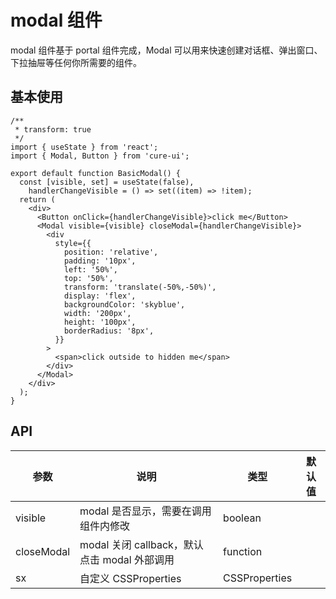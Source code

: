 # modal 组件

modal 组件基于 portal 组件完成，Modal 可以用来快速创建对话框、弹出窗口、下拉抽屉等任何你所需要的组件。

## 基本使用

```tsx
/**
 * transform: true
 */
import { useState } from 'react';
import { Modal, Button } from 'cure-ui';

export default function BasicModal() {
  const [visible, set] = useState(false),
    handlerChangeVisible = () => set((item) => !item);
  return (
    <div>
      <Button onClick={handlerChangeVisible}>click me</Button>
      <Modal visible={visible} closeModal={handlerChangeVisible}>
        <div
          style={{
            position: 'relative',
            padding: '10px',
            left: '50%',
            top: '50%',
            transform: 'translate(-50%,-50%)',
            display: 'flex',
            backgroundColor: 'skyblue',
            width: '200px',
            height: '100px',
            borderRadius: '8px',
          }}
        >
          <span>click outside to hidden me</span>
        </div>
      </Modal>
    </div>
  );
}
```

## API

| 参数       | 说明                                         | 类型          | 默认值 |
| ---------- | -------------------------------------------- | ------------- | ------ |
| visible    | modal 是否显示，需要在调用组件内修改         | boolean       |        |
| closeModal | modal 关闭 callback，默认点击 modal 外部调用 | function      |        |
| sx         | 自定义 CSSProperties                         | CSSProperties |        |
